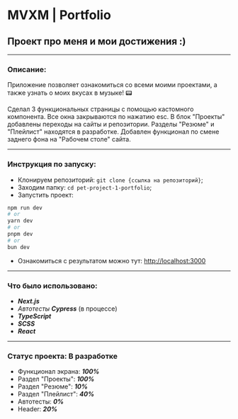 # MVXM | Portfolio
## Проект про меня и мои достижения :)

___

### Описание:

Приложение позволяет ознакомиться со всеми моими проектами, а также узнать о моих вкусах в музыке! 📟

Сделал 3 функциональных страницы с помощью кастомного компонента. Все окна закрываются по нажатию esc. В блок "Проекты" добавлены  переходы на сайты и репозитории. Разделы "Резюме" и "Плейлист" находятся в разработке. Добавлен функционал по смене заднего фона на "Рабочем столе" сайта.

___

### Инструкция по запуску:

* Клонируем репозиторий: ```git clone {ссылка на репозиторий}```;
* Заходим папку: ```cd pet-project-1-portfolio```;
* Запустить проект: 
```bash
npm run dev
# or
yarn dev
# or
pnpm dev
# or
bun dev
```
* Ознакомиться с результатом можно тут: [http://localhost:3000](http://localhost:3000)
___

### Что было использовано:

* ___Next.js___
* _Автотесты_ ___Cypress___ (в процессе)
* ___TypeScript___
* ___SCSS___
* ___React___ 
___

### Статус проекта: В разработке

* Функционал экрана: ___100%___
* Раздел "Проекты": ___100%___
* Раздел "Резюме": ___10%___
* Раздел "Плейлист": ___40%___
* Автотесты: ___0%___
* Header: ___20%___
